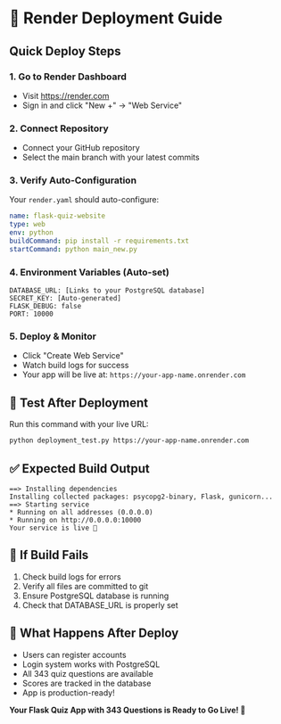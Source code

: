 # 🚀 Render Deployment Guide

## Quick Deploy Steps

### 1. Go to Render Dashboard
- Visit https://render.com
- Sign in and click "New +" → "Web Service"

### 2. Connect Repository
- Connect your GitHub repository
- Select the main branch with your latest commits

### 3. Verify Auto-Configuration
Your `render.yaml` should auto-configure:
```yaml
name: flask-quiz-website
type: web
env: python
buildCommand: pip install -r requirements.txt
startCommand: python main_new.py
```

### 4. Environment Variables (Auto-set)
```
DATABASE_URL: [Links to your PostgreSQL database]
SECRET_KEY: [Auto-generated]
FLASK_DEBUG: false
PORT: 10000
```

### 5. Deploy & Monitor
- Click "Create Web Service"
- Watch build logs for success
- Your app will be live at: `https://your-app-name.onrender.com`

## 🧪 Test After Deployment

Run this command with your live URL:
```bash
python deployment_test.py https://your-app-name.onrender.com
```

## ✅ Expected Build Output
```
==> Installing dependencies
Installing collected packages: psycopg2-binary, Flask, gunicorn...
==> Starting service
* Running on all addresses (0.0.0.0)
* Running on http://0.0.0.0:10000
Your service is live 🎉
```

## 🔧 If Build Fails
1. Check build logs for errors
2. Verify all files are committed to git
3. Ensure PostgreSQL database is running
4. Check that DATABASE_URL is properly set

## 📱 What Happens After Deploy
- Users can register accounts
- Login system works with PostgreSQL
- All 343 quiz questions are available
- Scores are tracked in the database
- App is production-ready!

**Your Flask Quiz App with 343 Questions is Ready to Go Live! 🎉**

